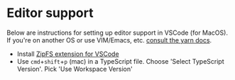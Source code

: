# Editor support

Below are instructions for setting up editor support in VSCode (for MacOS). If you're on another OS or use VIM/Emacs, etc. [consult the yarn docs](https://yarnpkg.com/getting-started/editor-sdks).

- Install [ZipFS extension for VSCode](https://marketplace.visualstudio.com/items?itemName=arcanis.vscode-zipfs)
- Use `cmd`+`shift`+`p` (mac) in a TypeScript file. Choose 'Select TypeScript Version'. Pick 'Use Workspace Version'
